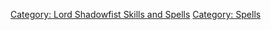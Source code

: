[Category: Lord Shadowfist Skills and
Spells](Category:_Lord_Shadowfist_Skills_and_Spells "wikilink")
[Category: Spells](Category:_Spells "wikilink")

